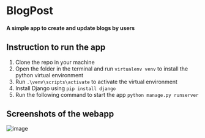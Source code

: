 # BlogPost
#### A simple app to create and update blogs by users

## Instruction to run the app
1. Clone the repo in your machine
2. Open the folder in the terminal and run `virtualenv venv` to install the python virtual environment
3. Run `.\venv\scripts\activate` to activate the virtual environment
4. Install Django using `pip install django`
5. Run the following command to start the app `python manage.py runserver`



## Screenshots of the webapp
![image](https://github.com/rohitrasam/BlogPost/assets/63089146/3ed337d3-bf53-4458-b649-5312c0ea51a3)
